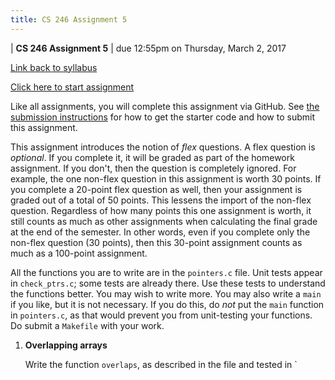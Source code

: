 ```yaml
---
title: CS 246 Assignment 5
---
```


<div id="header">

| **CS 246 Assignment 5**
| due 12:55pm on Thursday, March 2, 2017

</div>

[Link back to syllabus](http://cs.brynmawr.edu/cs246/syllabus.html)

[Click here to start assignment](TODO)

Like all assignments, you will complete this assignment via
GitHub. See [the submission instructions](../submission.html)
for how to get the starter code and how to submit this
assignment.

This assignment introduces the notion of *flex* questions. A flex
question is *optional*. If you complete it, it will be graded as part
of the homework assignment. If you don't, then the question is
completely ignored. For example, the one non-flex question in this
assignment is worth 30 points. If you complete a 20-point flex question
as well, then your assignment is graded out of a total of 50 points. This
lessens the import of the non-flex question. Regardless of how many
points this one assignment is worth, it still counts as much as other
assignments when calculating the final grade at the end of the semester.
In other words, even if you complete only the non-flex question (30 points),
then this 30-point assignment counts as much as a 100-point assignment.

All the functions you are to write are in the `pointers.c` file. Unit
tests appear in `check_ptrs.c`; some tests are already there. Use these
tests to understand the functions better. You may wish to write more.
You may also write a `main` if you like, but it
is not necessary. If you do this, do *not* put the `main` function in
`pointers.c`, as that would prevent you from unit-testing your functions.
Do submit a `Makefile` with your work.

1. **Overlapping arrays**

    Write the function `overlaps`, as described in the file and tested in `
